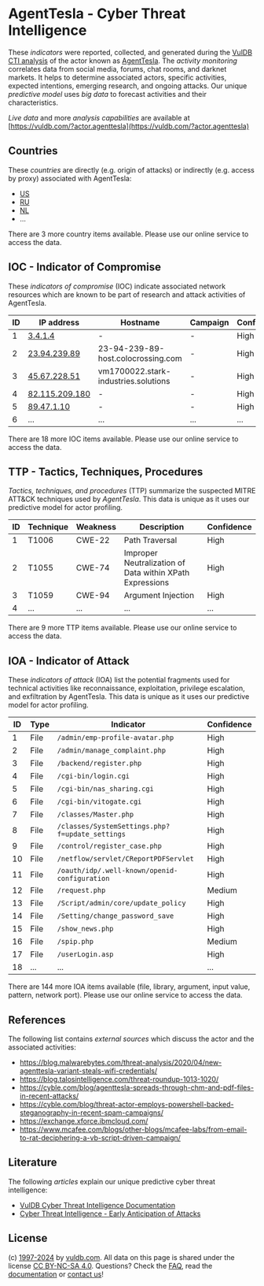 # AgentTesla - Cyber Threat Intelligence

These _indicators_ were reported, collected, and generated during the [VulDB CTI analysis](https://vuldb.com/?kb.cti) of the actor known as [AgentTesla](https://vuldb.com/?actor.agenttesla). The _activity monitoring_ correlates data from social media, forums, chat rooms, and darknet markets. It helps to determine associated actors, specific activities, expected intentions, emerging research, and ongoing attacks. Our unique _predictive model_ uses _big data_ to forecast activities and their characteristics.

_Live data_ and more _analysis capabilities_ are available at [https://vuldb.com/?actor.agenttesla](https://vuldb.com/?actor.agenttesla)

## Countries

These _countries_ are directly (e.g. origin of attacks) or indirectly (e.g. access by proxy) associated with AgentTesla:

* [US](https://vuldb.com/?country.us)
* [RU](https://vuldb.com/?country.ru)
* [NL](https://vuldb.com/?country.nl)
* ...

There are 3 more country items available. Please use our online service to access the data.

## IOC - Indicator of Compromise

These _indicators of compromise_ (IOC) indicate associated network resources which are known to be part of research and attack activities of AgentTesla.

ID | IP address | Hostname | Campaign | Confidence
-- | ---------- | -------- | -------- | ----------
1 | [3.4.1.4](https://vuldb.com/?ip.3.4.1.4) | - | - | High
2 | [23.94.239.89](https://vuldb.com/?ip.23.94.239.89) | 23-94-239-89-host.colocrossing.com | - | High
3 | [45.67.228.51](https://vuldb.com/?ip.45.67.228.51) | vm1700022.stark-industries.solutions | - | High
4 | [82.115.209.180](https://vuldb.com/?ip.82.115.209.180) | - | - | High
5 | [89.47.1.10](https://vuldb.com/?ip.89.47.1.10) | - | - | High
6 | ... | ... | ... | ...

There are 18 more IOC items available. Please use our online service to access the data.

## TTP - Tactics, Techniques, Procedures

_Tactics, techniques, and procedures_ (TTP) summarize the suspected MITRE ATT&CK techniques used by _AgentTesla_. This data is unique as it uses our predictive model for actor profiling.

ID | Technique | Weakness | Description | Confidence
-- | --------- | -------- | ----------- | ----------
1 | T1006 | CWE-22 | Path Traversal | High
2 | T1055 | CWE-74 | Improper Neutralization of Data within XPath Expressions | High
3 | T1059 | CWE-94 | Argument Injection | High
4 | ... | ... | ... | ...

There are 9 more TTP items available. Please use our online service to access the data.

## IOA - Indicator of Attack

These _indicators of attack_ (IOA) list the potential fragments used for technical activities like reconnaissance, exploitation, privilege escalation, and exfiltration by AgentTesla. This data is unique as it uses our predictive model for actor profiling.

ID | Type | Indicator | Confidence
-- | ---- | --------- | ----------
1 | File | `/admin/emp-profile-avatar.php` | High
2 | File | `/admin/manage_complaint.php` | High
3 | File | `/backend/register.php` | High
4 | File | `/cgi-bin/login.cgi` | High
5 | File | `/cgi-bin/nas_sharing.cgi` | High
6 | File | `/cgi-bin/vitogate.cgi` | High
7 | File | `/classes/Master.php` | High
8 | File | `/classes/SystemSettings.php?f=update_settings` | High
9 | File | `/control/register_case.php` | High
10 | File | `/netflow/servlet/CReportPDFServlet` | High
11 | File | `/oauth/idp/.well-known/openid-configuration` | High
12 | File | `/request.php` | Medium
13 | File | `/Script/admin/core/update_policy` | High
14 | File | `/Setting/change_password_save` | High
15 | File | `/show_news.php` | High
16 | File | `/spip.php` | Medium
17 | File | `/userLogin.asp` | High
18 | ... | ... | ...

There are 144 more IOA items available (file, library, argument, input value, pattern, network port). Please use our online service to access the data.

## References

The following list contains _external sources_ which discuss the actor and the associated activities:

* https://blog.malwarebytes.com/threat-analysis/2020/04/new-agenttesla-variant-steals-wifi-credentials/
* https://blog.talosintelligence.com/threat-roundup-1013-1020/
* https://cyble.com/blog/agenttesla-spreads-through-chm-and-pdf-files-in-recent-attacks/
* https://cyble.com/blog/threat-actor-employs-powershell-backed-steganography-in-recent-spam-campaigns/
* https://exchange.xforce.ibmcloud.com/
* https://www.mcafee.com/blogs/other-blogs/mcafee-labs/from-email-to-rat-deciphering-a-vb-script-driven-campaign/

## Literature

The following _articles_ explain our unique predictive cyber threat intelligence:

* [VulDB Cyber Threat Intelligence Documentation](https://vuldb.com/?kb.cti)
* [Cyber Threat Intelligence - Early Anticipation of Attacks](https://www.scip.ch/en/?labs.20201022)

## License

(c) [1997-2024](https://vuldb.com/?kb.changelog) by [vuldb.com](https://vuldb.com/?kb.about). All data on this page is shared under the license [CC BY-NC-SA 4.0](https://creativecommons.org/licenses/by-nc-sa/4.0/). Questions? Check the [FAQ](https://vuldb.com/?kb.faq), read the [documentation](https://vuldb.com/?kb) or [contact us](https://vuldb.com/?contact)!
